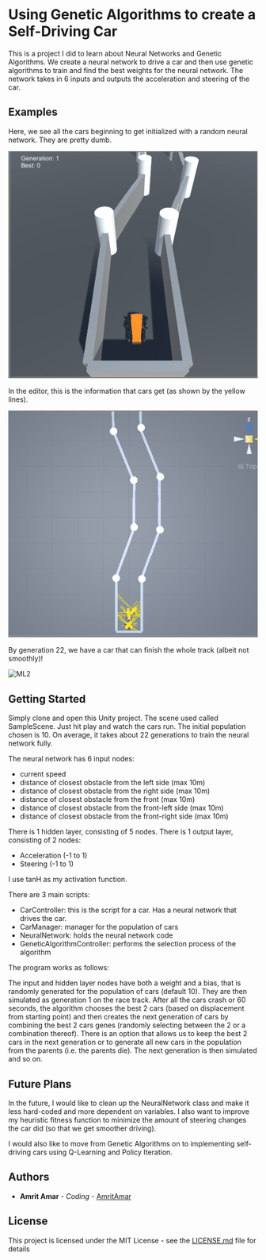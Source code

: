 # Using Genetic Algorithms to create a Self-Driving Car

This is a project I did to learn about Neural Networks and Genetic Algorithms. We create a neural network to drive a car and then use genetic algorithms to train and find the best weights for the neural network. The network takes in 6 inputs and outputs the acceleration and steering of the car.

## Examples

Here, we see all the cars beginning to get initialized with a random neural network. They are pretty dumb.

![MLOG](https://github.com/AmritAmar/GeneticSelfDrivingCars/blob/master/Gifs/FirstGen.gif)

In the editor, this is the information that cars get (as shown by the yellow lines). 

![ML1](https://github.com/AmritAmar/GeneticSelfDrivingCars/blob/master/Gifs/NNView.gif)

By generation 22, we have a car that can finish the whole track (albeit not smoothly)!

![ML2](https://github.com/AmritAmar/GeneticSelfDrivingCars/blob/master/Gifs/BestCar.gif)

## Getting Started

Simply clone and open this Unity project. The scene used called SampleScene. Just hit play and watch the cars run. The initial population chosen is 10. On average, it takes about 22 generations to train the neural network fully.

The neural network has 6 input nodes:
- current speed
- distance of closest obstacle from the left side (max 10m)
- distance of closest obstacle from the right side (max 10m)
- distance of closest obstacle from the front (max 10m)
- distance of closest obstacle from the front-left side (max 10m)
- distance of closest obstacle from the front-right side (max 10m)

There is 1 hidden layer, consisting of 5 nodes.
There is 1 output layer, consisting of 2 nodes:
- Acceleration (-1 to 1)
- Steering (-1 to 1)

I use tanH as my activation function.

There are 3 main scripts:
- CarController: this is the script for a car. Has a neural network that drives the car.
- CarManager: manager for the population of cars
- NeuralNetwork: holds the neural network code
- GeneticAlgorithmController: performs the selection process of the algorithm

The program works as follows:

The input and hidden layer nodes have both a weight and a bias, that is randomly generated for the population of cars (default 10). They are then simulated as generation 1 on the race track. After all the cars crash or 60 seconds, the algorithm chooses the best 2 cars (based on displacement from starting point) and then creates the next generation of cars by combining the best 2 cars genes (randomly selecting between the 2 or a combination thereof). There is an option that allows us to keep the best 2 cars in the next generation or to generate all new cars in the population from the parents (i.e. the parents die). The next generation is then simulated and so on.

## Future Plans

In the future, I would like to clean up the NeuralNetwork class and make it less hard-coded and more dependent on variables. I also want to improve my heuristic fitness function to minimize the amount of steering changes the car did (so that we get smoother driving).

I would also like to move from Genetic Algorithms on to implementing self-driving cars using Q-Learning and Policy Iteration.

## Authors

* **Amrit Amar** - *Coding* - [AmritAmar](https://github.com/AmritAmar)

## License

This project is licensed under the MIT License - see the [LICENSE.md](LICENSE.md) file for details
